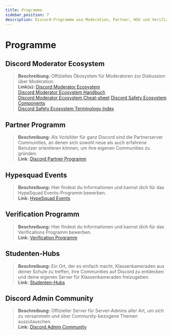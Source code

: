 ```yaml
---
title: Programme
sidebar_position: 7
description: Discord-Programme wie Moderation, Partner, HSE und Verifizierung.
---
```


# Programme

## **Discord Moderator Ecosystem** 
> **Beschreibung:** Offizielles Ökosystem für Moderatoren zur Diskussion über Moderation.   <br/>
**Link(s):** [Discord Moderator Ecosystem](https://blog.discord.com/announcing-the-discord-moderator-academy-exam-a1bcb5b9d405)   <br/>
[Discord Moderator Ecosystem Handbuch](https://drive.google.com/file/d/1rCCi7UZ3BAS38T-zwBVpmTb13m8z7avW/view)   <br/>
[Discord Moderator Ecosystem Cheat-sheet](https://drive.google.com/file/d/1ir-H91-yfskFO4wjEQCtc81ip9XErl9l/view)
[Discord Safety Ecosystem Components](https://docs.google.com/document/d/1rh4gAqymGPAqoi1gnzOw-_nIlgkkLvh233NAgNnq-Sw/edit#heading=h.80lk0cy481v7)  <br/>
[Discord Safety Ecosystem Terminology Index](https://drive.google.com/file/d/1MZYnh165Z1d5BBLIq7ax_Ke6cx8WL64_/view)


## **Partner Programm**

> **Beschreibung:** Als Vorbilder für ganz Discord sind die Partnerserver Communities, an denen sich sowohl neue als auch erfahrene Benutzer orientieren können, um ihre eigenen Communities zu gründen.   <br/>
**Link:** [Discord Partner Programm](https://dis.gd/partners)

## **Hypesquad Events**

> **Beschreibung:** Hier findest du Informationen und kannst dich für das HypeSquad Events-Programm bewerben.   <br/>
**Link:** [HypeSquad Events](https://dis.gd/hypesquad)

## **Verification Programm**

> **Beschreibung:** Hier findest du Informationen und kannst dich für das Verifications Programm bewerben.   <br/>
**Link:** [Verification Programm](https://dis.gd/verification)

## **Studenten-Hubs**

> **Beschreibung:** Ein Ort, der es einfach macht, Klassenkameraden aus deiner Schule zu treffen, ihre Communities auf Discord zu entdecken und deine eigenen Server für Klassenkameraden freizugeben.   <br/>
**Link:** [Studenten-Hubs](https://dis.gd/studenthubs)

## **Discord Admin Community**

> **Beschreibung:** Offizieller Server für Server-Admins aller Art, um sich zu versammeln und über Community-bezogene Themen auszutauschen. <br/>
**Link:** [Discord Admin Community](https://support.discord.com/hc/en-us/articles/5309276245271-Discord-Admin-Server-FAQ)